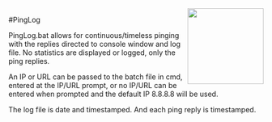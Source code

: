 <img src="https://i.imgur.com/Oy6whpE.png" width="150" align="right">


#PingLog



PingLog.bat allows for continuous/timeless pinging with the replies directed to console window and log file. No statistics are displayed or logged, only the ping replies. 

An IP or URL can be passed to the batch file in cmd, entered at the IP/URL prompt, or no IP/URL can be entered when prompted and the default IP 8.8.8.8 will be used. 

The log file is date and timestamped. And each ping reply is timestamped.  
